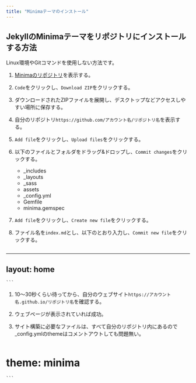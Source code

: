 ```yaml
---
title: "Minimaテーマのインストール"
---
```


## JekyllのMinimaテーマをリポジトリにインストールする方法

Linux環境やGitコマンドを使用しない方法です。

1. <a href="https://github.com/jekyll/minima" target="_blank">Minimaのリポジトリ</a>を表示する。
1. `Code`をクリックし、`Download ZIP`をクリックする。
1. ダウンロードされたZIPファイルを展開し、デスクトップなどアクセスしやすい場所に保存する。
1. 自分のリポジトリ`https://github.com/アカウント名/リポジトリ名`を表示する。
1. `Add file`をクリックし、`Upload files`をクリックする。
1. 以下のファイルとフォルダをドラッグ&ドロップし、`Commit changes`をクリックする。
   - _includes
   - _layouts
   - _sass
   - assets
   - _config.yml
   - Gemfile
   - minima.gemspec
1. `Add file`をクリックし、`Create new file`をクリックする。
1. ファイル名を`index.md`とし、以下のとおり入力し、`Commit new file`をクリックする。

    ```
---
layout: home
---
    ```

1. 10～30秒くらい待ってから、自分のウェブサイト`https://アカウント名.github.io/リポジトリ名`を確認する。
1. ウェブページが表示されていれば成功。
1. サイト構築に必要なファイルは、すべて自分のリポジトリ内にあるので
_config.ymlのthemeはコメントアウトしても問題無い。

    ```
# theme: minima
    ```
